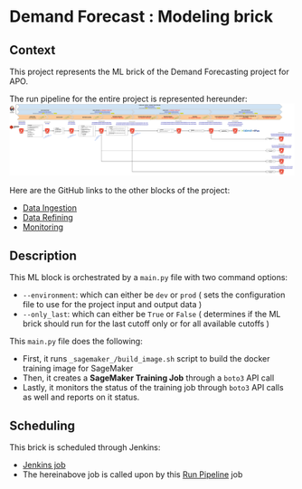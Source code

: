 # Demand Forecast : Modeling brick

## Context

This project represents the ML brick of the Demand Forecasting project for APO.

The run pipeline for the entire project is represented hereunder:
![Pipeline model](assets/pipeline_modelisation.png)

Here are the GitHub links to the other blocks of the project:
- [Data Ingestion](https://github.com/dktunited/forecast-data-ingestion.git)
- [Data Refining](https://github.com/dktunited/forecast-data-refining-demand.git)
- [Monitoring](https://github.com/dktunited/forecast-monitoring.git)


## Description

This ML block is orchestrated by a `main.py` file with two command options:
- `--environment`: which can either be `dev` or `prod` ( sets the configuration file to use for the project input and output data )
- `--only_last`: which can either be `True` or `False` ( determines if the ML brick should run for the last cutoff only or for all available cutoffs )

This `main.py` file does the following:
- First, it runs `_sagemaker_/build_image.sh` script to build the docker training image for SageMaker
- Then, it creates a **SageMaker Training Job** through a `boto3` API call
- Lastly, it monitors the status of the training job through `boto3` API calls as well and reports on it status.

## Scheduling

This brick is scheduled through Jenkins:
- [Jenkins job](https://forecast-jenkins.subsidia.org/view/PIPELINE-RUN/job/forecast-modeling-demand/)
- The hereinabove job is called upon by this [Run Pipeline](https://forecast-jenkins.subsidia.org/job/forecast-pipeline-demand/) job


